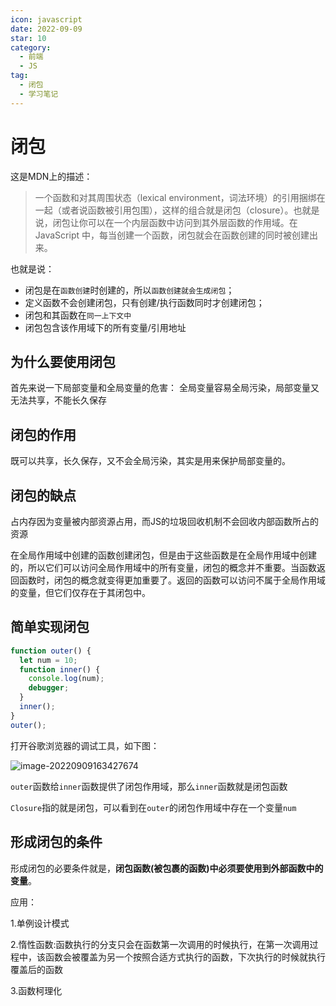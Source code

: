 ```yaml
---
icon: javascript
date: 2022-09-09
star: 10
category:
  - 前端
  - JS
tag:
  - 闭包
  - 学习笔记
---
```

# 闭包

这是MDN上的描述：

>一个函数和对其周围状态（lexical environment，词法环境）的引用捆绑在一起（或者说函数被引用包围），这样的组合就是闭包（closure）。也就是说，闭包让你可以在一个内层函数中访问到其外层函数的作用域。在 JavaScript 中，每当创建一个函数，闭包就会在函数创建的同时被创建出来。

也就是说：

- 闭包是在`函数创建`时创建的，所以`函数创建就会生成闭包`；
- 定义函数不会创建闭包，只有创建/执行函数同时才创建闭包；
- 闭包和其函数在`同一上下文中`
- 闭包包含该作用域下的所有变量/引用地址

## 为什么要使用闭包

首先来说一下局部变量和全局变量的危害： 全局变量容易全局污染，局部变量又无法共享，不能长久保存

## 闭包的作用

既可以共享，长久保存，又不会全局污染，其实是用来保护局部变量的。

## 闭包的缺点

占内存因为变量被内部资源占用，而JS的垃圾回收机制不会回收内部函数所占的资源

在全局作用域中创建的函数创建闭包，但是由于这些函数是在全局作用域中创建的，所以它们可以访问全局作用域中的所有变量，闭包的概念并不重要。当函数返回函数时，闭包的概念就变得更加重要了。返回的函数可以访问不属于全局作用域的变量，但它们仅存在于其闭包中。

## 简单实现闭包

```js
function outer() {
  let num = 10;
  function inner() {
    console.log(num);
    debugger;
  }
  inner();
}
outer();
```

打开谷歌浏览器的调试工具，如下图：

![image-20220909163427674](https://xingqiu-tuchuang-1256524210.cos.ap-shanghai.myqcloud.com/7374/image-20220909163427674.png)

`outer`函数给`inner`函数提供了闭包作用域，那么`inner`函数就是闭包函数

`Closure`指的就是闭包，可以看到在`outer`的闭包作用域中存在一个变量`num`

## 形成闭包的条件

形成闭包的必要条件就是，**闭包函数(被包裹的函数)中必须要使用到外部函数中的变量**。

应用：

1.单例设计模式

2.惰性函数:函数执行的分支只会在函数第一次调用的时候执行，在第一次调用过程中，该函数会被覆盖为另一个按照合适方式执行的函数，下次执行的时候就执行覆盖后的函数

3.函数柯理化